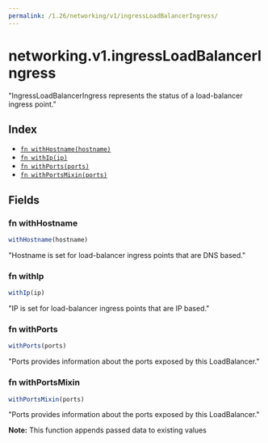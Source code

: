 ```yaml
---
permalink: /1.26/networking/v1/ingressLoadBalancerIngress/
---
```


# networking.v1.ingressLoadBalancerIngress

"IngressLoadBalancerIngress represents the status of a load-balancer ingress point."

## Index

* [`fn withHostname(hostname)`](#fn-withhostname)
* [`fn withIp(ip)`](#fn-withip)
* [`fn withPorts(ports)`](#fn-withports)
* [`fn withPortsMixin(ports)`](#fn-withportsmixin)

## Fields

### fn withHostname

```ts
withHostname(hostname)
```

"Hostname is set for load-balancer ingress points that are DNS based."

### fn withIp

```ts
withIp(ip)
```

"IP is set for load-balancer ingress points that are IP based."

### fn withPorts

```ts
withPorts(ports)
```

"Ports provides information about the ports exposed by this LoadBalancer."

### fn withPortsMixin

```ts
withPortsMixin(ports)
```

"Ports provides information about the ports exposed by this LoadBalancer."

**Note:** This function appends passed data to existing values